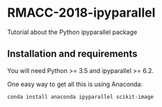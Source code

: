 # RMACC-2018-ipyparallel

Tutorial about the Python ipyparallel package

## Installation and requirements

You will need Python >= 3.5 and ipyparallel >= 6.2.

One easy way to get all this is using Anaconda:

```
conda install anaconda ipyparallel scikit-image
```
